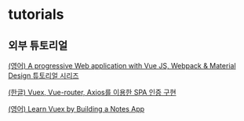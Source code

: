 # tutorials

## 외부 튜토리얼 

[(영어) A progressive Web application with Vue JS, Webpack & Material Design 튜토리얼 시리즈](https://blog.sicara.com/a-progressive-web-application-with-vue-js-webpack-material-design-part-1-c243e2e6e402)

[(한글) Vuex, Vue-router, Axios를 이용한 SPA 인증 구현](http://blog.jeonghwan.net/2018/03/26/vue-authentication.html)

[(영어) Learn Vuex by Building a Notes App](https://coligo.io/learn-vuex-by-building-notes-app/)